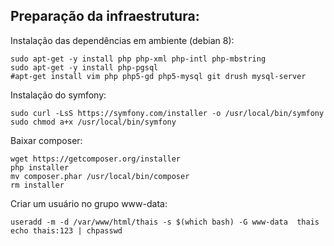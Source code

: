 ## Preparação da infraestrutura: 

Instalação das dependências em ambiente (debian 8):
   
    sudo apt-get -y install php php-xml php-intl php-mbstring 
    sudo apt-get -y install php-pgsql
    #apt-get install vim php php5-gd php5-mysql git drush mysql-server

Instalação do symfony: 

    sudo curl -LsS https://symfony.com/installer -o /usr/local/bin/symfony
    sudo chmod a+x /usr/local/bin/symfony

Baixar composer:

    wget https://getcomposer.org/installer
    php installer
    mv composer.phar /usr/local/bin/composer
    rm installer

Criar um usuário no grupo www-data:

    useradd -m -d /var/www/html/thais -s $(which bash) -G www-data  thais
    echo thais:123 | chpasswd
